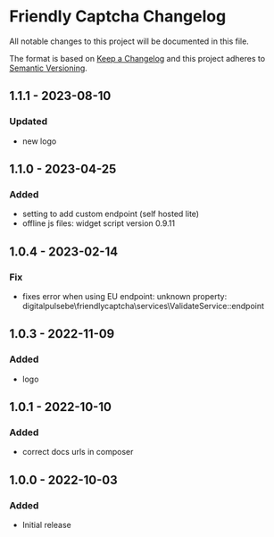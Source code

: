 # Friendly Captcha Changelog

All notable changes to this project will be documented in this file.

The format is based on [Keep a Changelog](http://keepachangelog.com/) and this project adheres to [Semantic Versioning](http://semver.org/).

## 1.1.1 - 2023-08-10
### Updated
- new logo

## 1.1.0 - 2023-04-25
### Added
- setting to add custom endpoint (self hosted lite)
- offline js files: widget script version 0.9.11

## 1.0.4 - 2023-02-14
### Fix
- fixes error when using EU endpoint: unknown property: digitalpulsebe\friendlycaptcha\services\ValidateService::endpoint

## 1.0.3 - 2022-11-09
### Added
- logo

## 1.0.1 - 2022-10-10
### Added
- correct docs urls in composer

## 1.0.0 - 2022-10-03
### Added
- Initial release
